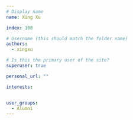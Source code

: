 ```yaml
---
# Display name
name: Xing Xu

index: 100

# Username (this should match the folder name)
authors:
  - xingxu

# Is this the primary user of the site?
superuser: true

personal_url: ""

interests:


user_groups:
  - Alumni
---
```

